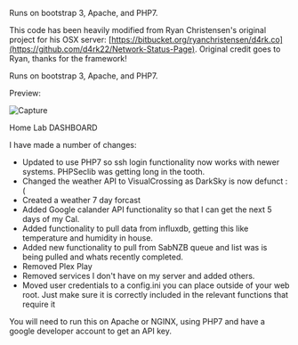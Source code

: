 

Runs on bootstrap 3, Apache, and PHP7. 


This code has been heavily modified from Ryan Christensen's original project for his OSX server: [https://bitbucket.org/ryanchristensen/d4rk.co](https://github.com/d4rk22/Network-Status-Page). 
Original credit goes to Ryan, thanks for the framework!

Runs on bootstrap 3, Apache, and PHP7. 

Preview:

![Capture](https://github.com/psagat/dashboard/assets/16183473/42a020f1-b60a-4295-b44a-8713ef5c785d)

Home Lab DASHBOARD

I have made a  number of changes:
- Updated to use PHP7 so ssh login functionality now works with newer systems. PHPSeclib was getting long in the tooth.
- Changed the weather API to VisualCrossing as DarkSky is now defunct :(
- Created a weather 7 day forcast
- Added Google calander API functionality so that I can get the next 5 days of my Cal.
- Added functionality to pull data from influxdb, getting this like temperature and humidity in house.
- Added new functionality to pull from SabNZB queue and list was is being pulled and whats recently completed. 
- Removed Plex Play
- Removed services I don't have on my server and added others.
- Moved user credentials to a config.ini you can place outside of your web root. Just make sure it is correctly included in the relevant functions that require it

You will need to run this on Apache or NGINX, using PHP7 and have a google developer account to get an API key. 



